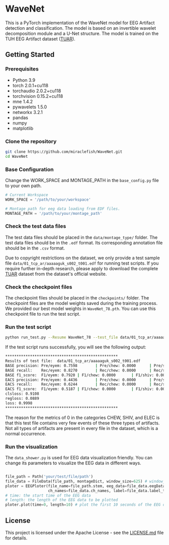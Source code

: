 # WaveNet

This is a PyTorch implementation of the WaveNet model for EEG Artifact detection
and classification. The model is based on an invertible wavelet decomposition module
and a U-Net structure. The model is trained on the TUH EEG Artifact dataset
([TUAR](https://isip.piconepress.com/projects/tuh_eeg/html/downloads.shtml)).

## Getting Started

### Prerequisites

- Python 3.9
- torch 2.0.1+cu118
- torchaudio 2.0.2+cu118
- torchvision 0.15.2+cu118
- mne 1.4.2
- pywavelets 1.5.0
- networkx 3.2.1
- pandas
- numpy
- matplotlib

### Clone the repository

```bash
git clone https://github.com/miraclefish/WaveNet.git
cd WaveNet
```

### Base Configuration

Change the WORK_SPACE and MONTAGE_PATH in the `base_config.py` file to your own path.

```python
# Current Workspace
WORK_SPACE = '/path/to/your/workspace'

# Montage path for eeg data loading from EDF files.
MONTAGE_PATH = '/path/to/your/montage_path'
```

### Check the test data files

The test data files should be placed in the `data/montage_type/` folder. The test data files should be in the `.edf` format.
Its corresponding annotation file should be in the `.csv` format. 

Due to copyright restrictions on the dataset, we only provide a test sample file `data/01_tcp_ar/aaaaaguk_s002_t001.edf` for running test scripts. 
If you require further in-depth research, please apply to download the complete 
[TUAR](https://isip.piconepress.com/projects/tuh_eeg/html/downloads.shtml) dataset from the dataset's official website.

### Check the checkpoint files

The checkpoint files should be placed in the `checkpoints/` folder. The checkpoint files are the model weights saved during the training process.
We provided our best model weights in `WaveNet_78.pth`. You can use this checkpoint file to run the test script.

### Run the test script

```bash
python run_test.py --Resume WaveNet_78 --test_file data/01_tcp_ar/aaaaaguk_s002_t001.edf --device cuda:0
``` 

If the test script runs successfully, you will see the following output:

```bash
**************************************************
Results of test file:  data/01_tcp_ar/aaaaaguk_s002_t001.edf
BASE precision: Pre/eyem: 0.7598        | Pre/chew: 0.0000      | Pre/shiv: 0.0000      | Pre/musc: 0.5112      | Pre/elpp+elec: 0.0000
BASE recall:    Rec/eyem: 0.8270        | Rec/chew: 0.0000      | Rec/shiv: 0.0000      | Rec/musc: 0.5491      | Rec/elpp+elec: 0.0000
BASE f1_score:  F1/eyem: 0.7920 | F1/chew: 0.0000       | F1/shiv: 0.0000       | F1/musc: 0.5295       | F1/elpp+elec: 0.0000
EACS precision: Pre/eyem: 0.4436        | Pre/chew: 0.0000      | Pre/shiv: 0.0000      | Pre/musc: 0.4192      | Pre/elpp+elec: 0.0000
EACS recall:    Rec/eyem: 0.6244        | Rec/chew: 0.0000      | Rec/shiv: 0.0000      | Rec/musc: 0.3125      | Rec/elpp+elec: 0.0000
EACS f1_score:  F1/eyem: 0.5187 | F1/chew: 0.0000       | F1/shiv: 0.0000       | F1/musc: 0.3581       | F1/elpp+elec: 0.0000
clsloss: 0.9108
regloss: 0.0889
loss: 0.9998
**************************************************
```

The reason for the metrics of 0 in the categories CHEW, SHIV, and ELEC is that 
this test file contains very few events of these three types of artifacts. 
Not all types of artifacts are present in every file in the dataset, which is a normal occurrence.

### Run the visualization

The `data_shower.py` is used for EEG data visualization friendly. You can change its parameters to visualize
the EEG data in different ways.

```python

file_path = Path('your/test/file/path')
file_data = FileData(file_path, montageDict, window_size=625) # window_size=625 is not important when visualization
ploter = EEGPloter(file_name=file_path.stem, eeg_data=file_data.eegData,
                   ch_names=file_data.ch_names, label=file_data.label_table)
# time: the start time of the EEG data
# length: the length of the EEG data to be plotted
ploter.plot(time=0, length=10) # plot the first 10 seconds of the EEG data
```


## License

This project is licensed under the Apache License - see the [LICENSE.md](LICENSE.md) file for details.